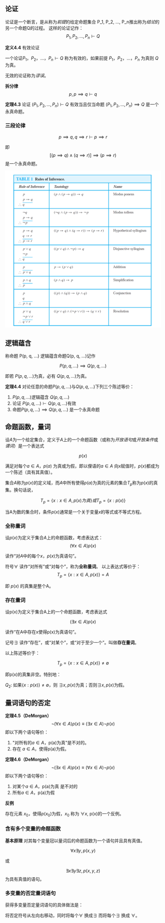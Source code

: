 ## 论证

论证是一个断言，是从称为*前提*的给定命题集合 P_1, P_2, ..., P_n推出称为*结论*的另一个命题Q的过程。
这样的论证记作：
$$
P_1, P_2, ..., P_n \vdash Q
$$

**定义4.4** 有效论证

一个论证$P_1，P_2，...，P_n \vdash Q$ 称为有效的，如果前提 $P_1，P_2，...，P_n$ 为真则 $Q$ 为真。

无效的论证称为*谬误*。

**拆分律**
$$
p, p \implies q \vdash q
$$

**定理4.3** 论证 $(P_1, P_2, ..., P_n)\vdash Q$ 有效当且仅当命题 $(P_1, P_2, ..., P_n) \implies Q$ 是一个永真命题。

### 三段论律

$$
p \implies q, q \implies r \vdash p \implies r
$$

即
$$
[(p \implies q) \land (q \implies r)] \implies (p \implies r)
$$
是一个永真命题。

![1561868836886](assets/1561868836886.png)

## 逻辑蕴含

称命题 P(p, q, ...) 逻辑蕴含命题Q(p, q, ...)记作

$$
P(p, q, ...) \implies Q(p, q, ...)
$$

即若 $P(p, q, ...)$为真，必有 $Q(p, q, ...)$为真。

**定理4.4** 对论任意的命题$P(p, q, ...)$与$Q(p, q, ...)$下列三个陈述等价：

  1. $P(p, q, ...)$逻辑蕴含 $Q(p, q, ...)$
  2. 论证 $P(p, q, ...) \vdash Q(p, q, ...)$有效
  3. 命题$P(p, q, ...) \implies Q(p, q, ...)$ 是一个永真命题

## 命题函数，量词

设$A$为一个给定集合，定义于$A$上的一个命题函数（或称为*开放语句*或*开放条件*或*谓词*）是一个表达式

$$
p(x)
$$

满足对每个$a \in A$，$p(a)$ 为真或为假，即以俚语的$a \in A$ 向x赋值时，$p(x)$都成为一个陈述（具有其真值）。

集合$A$称为$p(x)$的定义域，而$A$中所有使得$p(a)$为真的元素的集合$T_p$称为$p(x)$的真集。换句话说，

$$
T_p = \{x: x \in A, p(x) 为真\} 或 T_p = \{x: p(x)\}
$$

当A为数的集合时，条件$p(x)$通常是一个关于变量$x$的等式或不等式方程。


### 全称量词

设$p(x)$为定义于集合$A$上的命题函数，考虑表达式：
$$
(\forall x \in A) p(x)
$$

读作“对$A$中的每个$x$，$p(x)$为真语句”。

符号$\forall$ 读作“对所有”或“对每个”，称为**全称量词**。
以上表达式等价于：
$$
T_p = \{x: x \in A, p(x) \} = A
$$

即 $p(x)$ 的真集是整个A。

### 存在量词

设p(x)为定义于集合A上的一个命题函数，考虑表达式

$$
(\exists x \in A)p(x)
$$

读作“在A中存在x使得p(x)为真语句”。

记号$\exists$ 读作“存在”，或“对某个”，或“对于至少一个”。叫做**存在量词**。

以上陈述等价于：

$$
T_p = \{x: x \in A, p(x)\} \neq \emptyset
$$

即p(x)的真集非空。特别地：

  $Q_2$: 如果$\{x: p(x)\} \neq \emptyset$，则 $\exists x, p(x)$为真；否则$\exists x, p(x)$为假。

## 量词语句的否定

**定理4.5（DeMorgan）**
$$
\lnot (\forall x \in A)p(x) \equiv (\exists x \in A)\lnot p(x)
$$
即以下两个语句等价：
  1. "对所有的$a \in A$，p(a)为真"是不对的。
  2. 存在 $a \in A$，使得p(a)为假。

**定理4.6（DeMorgan）**
$$
\lnot(\exists x \in A)p(x) \equiv (\forall x \in A) \lnot p(x)
$$
即以下两个语句等价：
  1. 对某个$a \in A$，p(a)为真 是不对的
  2. 所有$a \in A$，p(a)为假

**反例**

存在元素 $x_0$，使得$p(x_0)$为假，$x_0$ 称为 $\forall x$, p(x)的一个反例。

### 含有多个变量的命题函数

**基本原理** 对其每个变量冠以量词后的命题函数为一个语句并且具有真值。

$$
\forall x \exists y, p(x,y)
$$

或

$$
\exists x \exists y \exists z, p(x, y, z)
$$
为具有真值的语句。

### 多变量的否定量词语句

获得多变量否定量词语句的具体做法是：

将否定符号从左向右移动，同时将每个$\forall$ 换成$\exists$ 而将每个$\exists$ 换成 $\forall$。
